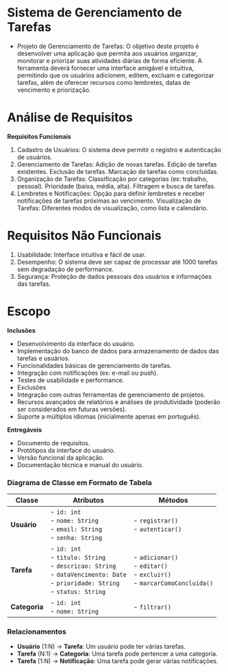 # Sistema de Gerenciamento de Tarefas

- Projeto de Gerenciamento de Tarefas: O objetivo deste projeto é desenvolver uma aplicação que permita aos usuários organizar, monitorar e priorizar suas atividades diárias de forma eficiente. A ferramenta deverá fornecer uma interface amigável e intuitiva, permitindo que os usuários adicionem, editem, excluam e categorizar tarefas, além de oferecer recursos como lembretes, datas de vencimento e priorização.

# Análise de Requisitos
__Requisitos Funcionais__
1. Cadastro de Usuários: O sistema deve permitir o registro e autenticação de usuários.
2. Gerenciamento de Tarefas:
Adição de novas tarefas.
Edição de tarefas existentes.
Exclusão de tarefas.
Marcação de tarefas como concluídas.
3. Organização de Tarefas:
Classificação por categorias (ex: trabalho, pessoal).
Prioridade (baixa, média, alta).
Filtragem e busca de tarefas.
4. Lembretes e Notificações: Opção para definir lembretes e receber notificações de tarefas próximas ao vencimento.
Visualização de Tarefas: Diferentes modos de visualização, como lista e calendário.

# Requisitos Não Funcionais
1. Usabilidade: Interface intuitiva e fácil de usar.
2. Desempenho: O sistema deve ser capaz de processar até 1000 tarefas sem degradação de performance.
3. Segurança: Proteção de dados pessoais dos usuários e informações das tarefas.

# Escopo
__Inclusões__

- Desenvolvimento da interface do usuário.
- Implementação do banco de dados para armazenamento de dados das tarefas e usuários.
- Funcionalidades básicas de gerenciamento de tarefas.
- Integração com notificações (ex: e-mail ou push).
- Testes de usabilidade e performance.
- Exclusões
- Integração com outras ferramentas de gerenciamento de projetos.
- Recursos avançados de relatórios e análises de produtividade (poderão ser considerados em futuras versões).
- Suporte a múltiplos idiomas (inicialmente apenas em português).

__Entregáveis__

- Documento de requisitos.
- Protótipos da interface do usuário.
- Versão funcional da aplicação.
- Documentação técnica e manual do usuário.

### Diagrama de Classe em Formato de Tabela

| Classe       | Atributos                                                                 | Métodos                                      |
|--------------|---------------------------------------------------------------------------|----------------------------------------------|
| **Usuário**  | - `id: int`<br>- `nome: String`<br>- `email: String`<br>- `senha: String` | - `registrar()`<br>- `autenticar()`         |
| **Tarefa**   | - `id: int`<br>- `titulo: String`<br>- `descricao: String`<br>- `dataVencimento: Date`<br>- `prioridade: String`<br>- `status: String` | - `adicionar()`<br>- `editar()`<br>- `excluir()`<br>- `marcarComoConcluída()` |
| **Categoria**| - `id: int`<br>- `nome: String` | - `filtrar() `                                      | - 
### Relacionamentos

- **Usuário** (1:N) → **Tarefa**: Um usuário pode ter várias tarefas.
- **Tarefa** (N:1) → **Categoria**: Uma tarefa pode pertencer a uma categoria.
- **Tarefa** (1:N) → **Notificação**: Uma tarefa pode gerar várias notificações.
